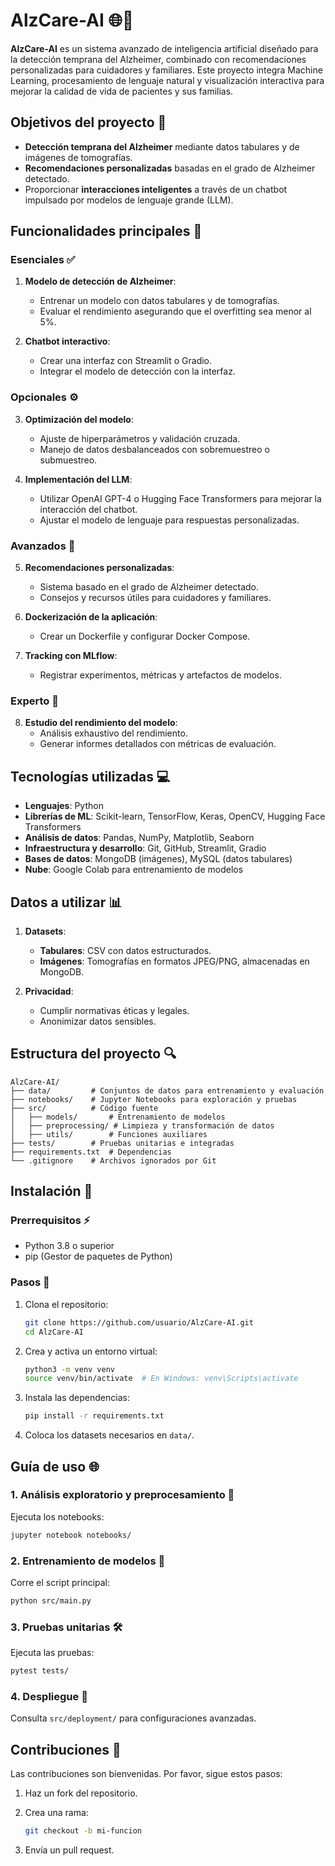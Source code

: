 # AlzCare-AI 🌐🧠

**AlzCare-AI** es un sistema avanzado de inteligencia artificial diseñado para la detección temprana del Alzheimer, combinado con recomendaciones personalizadas para cuidadores y familiares. Este proyecto integra Machine Learning, procesamiento de lenguaje natural y visualización interactiva para mejorar la calidad de vida de pacientes y sus familias.

## Objetivos del proyecto 🎯

- **Detección temprana del Alzheimer** mediante datos tabulares y de imágenes de tomografías.
- **Recomendaciones personalizadas** basadas en el grado de Alzheimer detectado.
- Proporcionar **interacciones inteligentes** a través de un chatbot impulsado por modelos de lenguaje grande (LLM).

## Funcionalidades principales 🔄

### Esenciales ✅
1. **Modelo de detección de Alzheimer**:
   - Entrenar un modelo con datos tabulares y de tomografías.
   - Evaluar el rendimiento asegurando que el overfitting sea menor al 5%.

2. **Chatbot interactivo**:
   - Crear una interfaz con Streamlit o Gradio.
   - Integrar el modelo de detección con la interfaz.

### Opcionales ⚙️
3. **Optimización del modelo**:
   - Ajuste de hiperparámetros y validación cruzada.
   - Manejo de datos desbalanceados con sobremuestreo o submuestreo.

4. **Implementación del LLM**:
   - Utilizar OpenAI GPT-4 o Hugging Face Transformers para mejorar la interacción del chatbot.
   - Ajustar el modelo de lenguaje para respuestas personalizadas.

### Avanzados 🚀
5. **Recomendaciones personalizadas**:
   - Sistema basado en el grado de Alzheimer detectado.
   - Consejos y recursos útiles para cuidadores y familiares.

6. **Dockerización de la aplicación**:
   - Crear un Dockerfile y configurar Docker Compose.

7. **Tracking con MLflow**:
   - Registrar experimentos, métricas y artefactos de modelos.

### Experto 🧠
8. **Estudio del rendimiento del modelo**:
   - Análisis exhaustivo del rendimiento.
   - Generar informes detallados con métricas de evaluación.

## Tecnologías utilizadas 💻

- **Lenguajes**: Python
- **Librerías de ML**: Scikit-learn, TensorFlow, Keras, OpenCV, Hugging Face Transformers
- **Análisis de datos**: Pandas, NumPy, Matplotlib, Seaborn
- **Infraestructura y desarrollo**: Git, GitHub, Streamlit, Gradio
- **Bases de datos**: MongoDB (imágenes), MySQL (datos tabulares)
- **Nube**: Google Colab para entrenamiento de modelos

## Datos a utilizar 📊

1. **Datasets**:
   - **Tabulares**: CSV con datos estructurados.
   - **Imágenes**: Tomografías en formatos JPEG/PNG, almacenadas en MongoDB.

2. **Privacidad**:
   - Cumplir normativas éticas y legales.
   - Anonimizar datos sensibles.

## Estructura del proyecto 🔍

```plaintext
AlzCare-AI/
├── data/         # Conjuntos de datos para entrenamiento y evaluación
├── notebooks/    # Jupyter Notebooks para exploración y pruebas
├── src/          # Código fuente
│   ├── models/       # Entrenamiento de modelos
│   ├── preprocessing/ # Limpieza y transformación de datos
│   ├── utils/        # Funciones auxiliares
├── tests/        # Pruebas unitarias e integradas
├── requirements.txt  # Dependencias
└── .gitignore    # Archivos ignorados por Git
```

## Instalación 🔧

### Prerrequisitos ⚡

- Python 3.8 o superior
- pip (Gestor de paquetes de Python)

### Pasos 🚀

1. Clona el repositorio:

   ```bash
   git clone https://github.com/usuario/AlzCare-AI.git
   cd AlzCare-AI
   ```

2. Crea y activa un entorno virtual:

   ```bash
   python3 -m venv venv
   source venv/bin/activate  # En Windows: venv\Scripts\activate
   ```

3. Instala las dependencias:

   ```bash
   pip install -r requirements.txt
   ```

4. Coloca los datasets necesarios en `data/`.

## Guía de uso 🌐

### 1. Análisis exploratorio y preprocesamiento 🧪

Ejecuta los notebooks:

```bash
jupyter notebook notebooks/
```

### 2. Entrenamiento de modelos 🔢

Corre el script principal:

```bash
python src/main.py
```

### 3. Pruebas unitarias 🛠️

Ejecuta las pruebas:

```bash
pytest tests/
```

### 4. Despliegue 🚢

Consulta `src/deployment/` para configuraciones avanzadas.

## Contribuciones 📢

Las contribuciones son bienvenidas. Por favor, sigue estos pasos:

1. Haz un fork del repositorio.
2. Crea una rama:

   ```bash
   git checkout -b mi-funcion
   ```

3. Envía un pull request.






